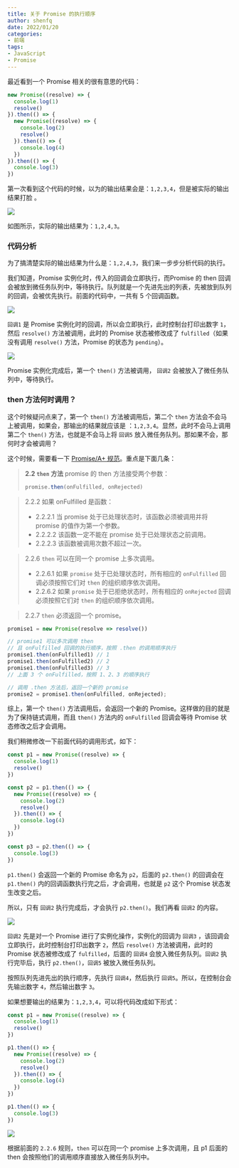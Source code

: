 ```yaml
---
title: 关于 Promise 的执行顺序
author: shenfq
date: 2022/01/20
categories:
- 前端
tags:
- JavaScript
- Promise
---
```


最近看到一个 Promise 相关的很有意思的代码：

```js
new Promise((resolve) => {
  console.log(1)
  resolve()
}).then(() => {
  new Promise((resolve) => {
    console.log(2)
    resolve()
  }).then(() => {
    console.log(4)
  })
}).then(() => {
  console.log(3)
})
```

第一次看到这个代码的时候，以为的输出结果会是：`1,2,3,4`，但是被实际的输出结果打脸 。

![](https://file.shenfq.com/pic/202201201133648.png)

如图所示，实际的输出结果为：`1,2,4,3`。

### 代码分析

为了搞清楚实际的输出结果为什么是：`1,2,4,3`，我们来一步步分析代码的执行。

我们知道，Promise 实例化时，传入的回调会立即执行，而Promise 的 then 回调会被放到微任务队列中，等待执行。队列就是一个先进先出的列表，先被放到队列的回调，会被优先执行。前面的代码中，一共有 5 个回调函数。

![](https://file.shenfq.com/pic/202201181756302.png)

`回调1` 是 Promise 实例化时的回调，所以会立即执行，此时控制台打印出数字 `1`，然后 `resolve()` 方法被调用，此时的 Promise 状态被修改成了 `fulfilled`（如果没有调用 `resolve()` 方法，Promise 的状态为 `pending`）。

![](https://file.shenfq.com/pic/202201191739509.png)

Promise 实例化完成后，第一个 `then()` 方法被调用， `回调2` 会被放入了微任务队列中，等待执行。

### then 方法何时调用？

这个时候疑问点来了，第一个 `then()` 方法被调用后，第二个 `then` 方法会不会马上被调用，如果会，那输出的结果就应该是 ：`1,2,3,4`。显然，此时不会马上调用第二个 `then()` 方法，也就是不会马上将 `回调5` 放入微任务队列。那如果不会，那何时才会被调用？

这个时候，需要看一下 [Promise/A+ 规范](https://github.com/lingirlsea/promisesaplus)。重点是下面几条：

> **2.2 `then` 方法**
> promise 的 then 方法接受两个参数：
>
> ```js
> promise.then(onFulfilled, onRejected)
> ```

> 2.2.2 如果 onFulfilled 是函数：
> 
> - 2.2.2.1 当 promise 处于已处理状态时，该函数必须被调用并将 promise 的值作为第一个参数。
> - 2.2.2.2 该函数一定不能在 promise 处于已处理状态之前调用。
> - 2.2.2.3 该函数被调用次数不超过一次。

> 2.2.6 `then` 可以在同一个 promise 上多次调用。
>
> - 2.2.6.1 如果 `promise` 处于已处理状态时，所有相应的 `onFulfilled` 回调必须按照它们对 `then` 的组织顺序依次调用。
> - 2.2.6.2 如果 `promise` 处于已拒绝状态时，所有相应的 `onRejected` 回调必须按照它们对 `then` 的组织顺序依次调用。

> 2.2.7 `then` 必须返回一个 promise。

```js
promise1 = new Promise(resolve => resolve())

// promise1 可以多次调用 then
// 且 onFulfilled 回调的执行顺序，按照 .then 的调用顺序执行
promise1.then(onFulfilled1) // 1
promise1.then(onFulfilled2) // 2
promise1.then(onFulfilled3) // 3
// 上面 3 个 onFulfilled，按照 1、2、3 的顺序执行
```

```js
// 调用 .then 方法后，返回一个新的 promise
promise2 = promise1.then(onFulfilled, onRejected);
```

综上，第一个 `then()` 方法调用后，会返回一个新的 Promise。这样做的目的就是为了保持链式调用，而且 `then()` 方法内的 `onFulfilled` 回调会等待 Promise 状态修改之后才会调用。

我们稍微修改一下前面代码的调用形式，如下：

```js
const p1 = new Promise((resolve) => {
  console.log(1)
  resolve()
})

const p2 = p1.then(() => {
  new Promise((resolve) => {
    console.log(2)
    resolve()
  }).then(() => {
    console.log(4)
  })
})

const p3 = p2.then(() => {
  console.log(3)
})
```

`p1.then()` 会返回一个新的 Promise 命名为 `p2`，后面的 `p2.then()` 的回调会在 `p1.then()` 内的回调函数执行完之后，才会调用，也就是 `p2` 这个 Promise 状态发生改变之后。

所以，只有 `回调2` 执行完成后，才会执行 `p2.then()`。我们再看 `回调2` 的内容。 

![](https://file.shenfq.com/pic/202201201100397.png)

`回调2` 先是对一个 Promise 进行了实例化操作，实例化的回调为 `回调3` ，该回调会立即执行，此时控制台打印出数字 `2`，然后 `resolve()` 方法被调用，此时的 Promise 状态被修改成了 `fulfilled`，后面的 `回调4` 会放入微任务队列。`回调2` 执行完毕后，执行 `p2.then()`，`回调5` 被放入微任务队列。

按照队列先进先出的执行顺序，先执行 `回调4`，然后执行 `回调5`。所以，在控制台会先输出数字 `4`，然后输出数字 `3`。

如果想要输出的结果为：`1,2,3,4`，可以将代码改成如下形式：

```js
const p1 = new Promise((resolve) => {
  console.log(1)
  resolve()
})

p1.then(() => {
  new Promise((resolve) => {
    console.log(2)
    resolve()
  }).then(() => {
    console.log(4)
  })
})

p1.then(() => {
  console.log(3)
})
```

![](https://file.shenfq.com/pic/202201201134890.png)

根据前面的 `2.2.6` 规则，`then` 可以在同一个 promise 上多次调用，且 p1 后面的 then 会按照他们的调用顺序直接放入微任务队列中。
